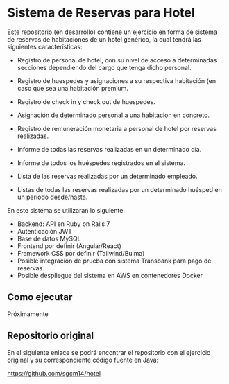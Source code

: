 # Sistema de Reservas para Hotel

Este repositorio (en desarrollo) contiene un ejercicio en forma de sistema de reservas de habitaciones de un hotel genérico, la cual tendrá las siguientes características:

* Registro de personal de hotel, con su nivel de acceso a determinadas secciones dependiendo del cargo que tenga dicho personal.

* Registro de huespedes y asignaciones a su respectiva habitación (en caso que sea una habitación premium.
* Registro de check in y check out de huespedes.
* Asignación de determinado personal a una habitacion en concreto.
* Registro de remuneración monetaria a personal de hotel por reservas realizadas.
* Informe de todas las reservas realizadas en un determinado día.
* Informe de todos los huéspedes registrados en el sistema.
* Lista de las reservas realizadas por un determinado empleado. 
* Listas de todas las reservas realizadas por un determinado huésped en un período desde/hasta.

En este sistema se utilizaran lo siguiente:

* Backend: API en Ruby on Rails 7 
* Autenticación JWT
* Base de datos MySQL
* Frontend por definir (Angular/React)
* Framework CSS por definir (Tailwind/Bulma) 
* Posible integración de prueba con sistema Transbank para pago de reservas.
* Posible despliegue del sistema en AWS en contenedores Docker

## Como ejecutar
Próximamente
 

## Repositorio original
En el siguiente enlace se podrá encontrar el repositorio con el ejercicio original y su correspondiente código fuente en Java:

https://github.com/sgcm14/hotel
